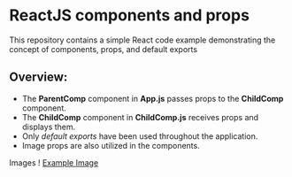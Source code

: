 # ReactJS components and props

This repository contains a simple React code example demonstrating the concept of components, props, and default exports

## **Overview:**
* The **ParentComp** component in **App.js** passes props to the **ChildComp** component.
* The **ChildComp** component in **ChildComp.js** receives props and displays them.
* Only _default exports_ have been used throughout the application.
* Image props are also utilized in the components.

Images
! [Example Image](./src/img/Screenshot.png)
